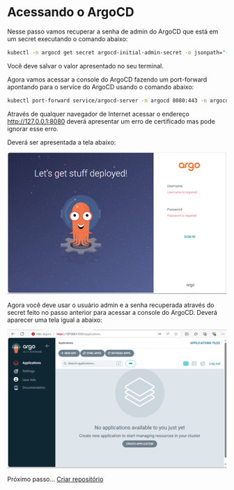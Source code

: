 # Acessando o ArgoCD

Nesse passo vamos recuperar a senha de admin do ArgoCD que está em um secret executando o comando abaixo:

```bash
kubectl -n argocd get secret argocd-initial-admin-secret -o jsonpath="{.data.password}" | base64 -d
```

Você deve salvar o valor apresentado no seu terminal.

Agora vamos acessar a console do ArgoCD fazendo um port-forward apontando para o service do ArgoCD usando o comando abaixo:

```bash
kubectl port-forward service/argocd-server -n argocd 8080:443 -n argocd
```

Através de qualquer navegador de Internet acessar o endereço http://127.0.0.1:8080 deverá apresentar um erro de certificado mas pode ignorar esse erro. 

Deverá ser apresentada a tela abaixo:

<div align="center">

![login](../GitOps-ArgoCD/images/login.png)

</div>

Agora você deve usar o usuário admin e a senha recuperada através do secret feito no passo anterior para acessar a console do ArgoCD. Deverá aparecer uma tela igual a abaixo:

<div align="center">

![login](../GitOps-ArgoCD/images/argo.png)

</div>

Próximo passo... [Criar repositório](repo.md)